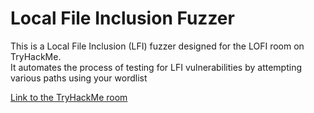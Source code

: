 # Local File Inclusion Fuzzer  
This is a Local File Inclusion (LFI) fuzzer designed for the LOFI room on TryHackMe.  
It automates the process of testing for LFI vulnerabilities by attempting various paths using your wordlist

[Link to the TryHackMe room](https://tryhackme.com/room/lofi)
